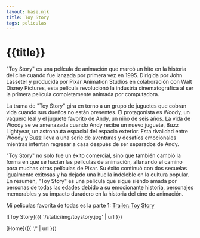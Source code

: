 ```yaml
---
layout: base.njk
title: Toy Story
tags: peliculas
---
```


# {{title}}

"Toy Story" es una película de animación que marcó un hito en la historia del cine cuando fue lanzada por primera vez en 1995. Dirigida por John Lasseter y producida por Pixar Animation Studios en colaboración con Walt Disney Pictures, esta película revolucionó la industria cinematográfica al ser la primera película completamente animada por computadora.

La trama de "Toy Story" gira en torno a un grupo de juguetes que cobran vida cuando sus dueños no están presentes. El protagonista es Woody, un vaquero leal y el juguete favorito de Andy, un niño de seis años. La vida de Woody se ve amenazada cuando Andy recibe un nuevo juguete, Buzz Lightyear, un astronauta espacial del espacio exterior. Esta rivalidad entre Woody y Buzz lleva a una serie de aventuras y desafíos emocionales mientras intentan regresar a casa después de ser separados de Andy.

"Toy Story" no solo fue un éxito comercial, sino que también cambió la forma en que se hacían las películas de animación, allanando el camino para muchas otras películas de Pixar. Su éxito continuó con dos secuelas igualmente exitosas y ha dejado una huella indeleble en la cultura popular. En resumen, "Toy Story" es una película que sigue siendo amada por personas de todas las edades debido a su emocionante historia, personajes memorables y su impacto duradero en la historia del cine de animación.

Mi peliculas favorita de todas es la parte 1: [Trailer: Toy Story](https://www.youtube.com/watch?v=v-PjgYDrg70&ab_channel=RottenTomatoesClassicTrailers)

![Toy Story]({{ '/static/img/toystory.jpg' | url }})

[Home]({{ '/' | url }})